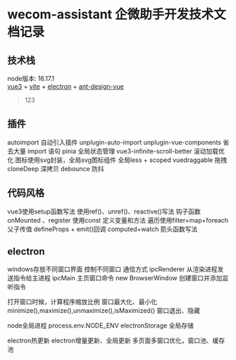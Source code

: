 # wecom-assistant 企微助手开发技术文档记录

## 技术栈
node版本: 16.17.1    
[vue3](https://cn.vuejs.org/) + [vite](https://cn.vitejs.dev/) + [electron](https://www.electronjs.org/zh/) + [ant-design-vue](https://www.antdv.com/components/overview-cn/)

>123

## 插件
autoimport 自动引入插件
unplugin-auto-import
unplugin-vue-components 省去大量 import 语句
pinia 全局状态管理
vue3-infinite-scroll-better 滚动加载优化
图标使用svg封装，全局svg图标组件
全局less + scoped
vuedraggable 拖拽
cloneDeep 深拷贝
debounce 防抖

## 代码风格
vue3使用setup函数写法
使用ref()、unref()、reactive()写法
钩子函数onMounted 、register
使用const 定义变量和方法
遍历使用filter+map+foreach
父子传值 defineProps + emit()回调
computed+watch
箭头函数写法

## electron
windows存放不同窗口界面
控制不同窗口
通信方式
ipcRenderer 从渲染进程发送指令给主进程
ipcMain 主页窗口命令
new BrowserWindow 创建窗口并添加监听指令

打开窗口时候，计算程序缩放比例
窗口最大化、最小化minimize(),maximize(),unmaximize(),isMaximized()
窗口退出、隐藏

node全局进程
process.env.NODE_ENV
electronStorage 全局存储

electron热更新
electron增量更新、全局更新
多页面多窗口优化，窗口池、缓存池


